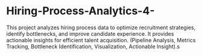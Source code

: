 # Hiring-Process-Analytics-4-
This project analyzes hiring process data to optimize recruitment strategies, identify bottlenecks, and improve candidate experience. It provides actionable insights for efficient talent acquisition. (Pipeline Analysis, Metrics Tracking, Bottleneck Identification, Visualization, Actionable Insight).s
